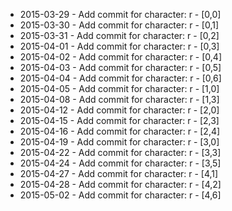 - 2015-03-29 - Add commit for character: r - [0,0]
- 2015-03-30 - Add commit for character: r - [0,1]
- 2015-03-31 - Add commit for character: r - [0,2]
- 2015-04-01 - Add commit for character: r - [0,3]
- 2015-04-02 - Add commit for character: r - [0,4]
- 2015-04-03 - Add commit for character: r - [0,5]
- 2015-04-04 - Add commit for character: r - [0,6]
- 2015-04-05 - Add commit for character: r - [1,0]
- 2015-04-08 - Add commit for character: r - [1,3]
- 2015-04-12 - Add commit for character: r - [2,0]
- 2015-04-15 - Add commit for character: r - [2,3]
- 2015-04-16 - Add commit for character: r - [2,4]
- 2015-04-19 - Add commit for character: r - [3,0]
- 2015-04-22 - Add commit for character: r - [3,3]
- 2015-04-24 - Add commit for character: r - [3,5]
- 2015-04-27 - Add commit for character: r - [4,1]
- 2015-04-28 - Add commit for character: r - [4,2]
- 2015-05-02 - Add commit for character: r - [4,6]
